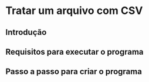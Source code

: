 # Tratar um arquivo com CSV

## Introdução


## Requisitos para executar o programa



## Passo a passo para criar o programa